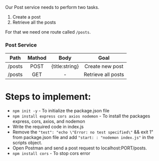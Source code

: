 Our Post service needs to perform two tasks.

1. Create a post
2. Retrieve all the posts

For that we need one route called `/posts`.

### Post Service

|  Path  | Mathod |      Body      |        Goal        |
| :----: | :----: | :------------: | :----------------: |
| /posts |  POST  | {title:string} |  Create new post   |
| /posts |  GET   |       -        | Retrieve all posts |

# Steps to implement:

- `npm init -y` - To initialize the package.json file
- `npm install express cors axios nodemon` - To install the packages express, cors, axios, and nodemon
- Write the required code in index.js
- Remove the `"test": "echo \"Error: no test specified\"` && exit 1" from package.json file and add `"start: : "nodemon index.js"` in the scripts object.
- Open Postman and send a post request to localhost:PORT/posts.
- `npm install cors` - To stop cors error
